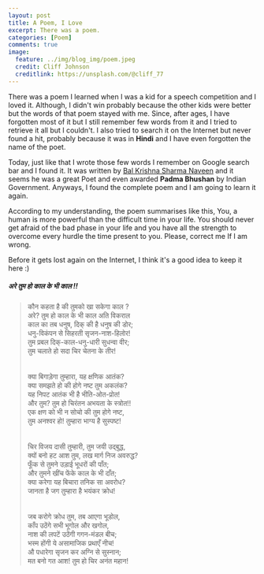 ```yaml
---
layout: post
title: A Poem, I Love
excerpt: There was a poem.
categories: [Poem]
comments: true
image:
  feature: ../img/blog_img/poem.jpeg
  credit: Cliff Johnson
  creditlink: https://unsplash.com/@cliff_77
---
```


There was a poem I learned when I was a kid for a speech competition and I loved it. Although, I didn't win probably because the other kids were better but the words of that poem stayed with me. Since, after ages, I have forgotten most of it but I still remember few words from it and I tried to retrieve it all but I couldn't. I also tried to search it on the Internet but never found a hit, probably because it was in **Hindi** and I have even forgotten the name of the poet. 

Today, just like that I wrote those few words I remember on Google search bar and I found it. It was written by <a href="https://en.wikipedia.org/wiki/Bal_Krishna_Sharma_Naveen">Bal Krishna Sharma Naveen</a> and it seems he was a great Poet and even awarded **Padma Bhushan** by Indian Government. Anyways, I found the complete poem and I am going to learn it again. 


According to my understanding, the poem summarises like this, You, a human is more powerful than the difficult time in your life. You should never get afraid of the bad phase in your life and you have all the strength to overcome every hurdle the time present to you. Please, correct me If I am wrong.

Before it gets lost again on the Internet, I think it's a good idea to keep it here :)


##### अरे तुम हो काल के भी काल !!

> कौन कहता है की तुमको खा सकेगा काल ?<br>
> अरे? तुम हो काल के भी काल अति विकराल<br>
> काल का तब धनुष, दिक् की है धनुष की डोर;<br>
> धनु-विकंपन से सिहरती सृजन-नाश-हिलोर!<br>
> तुम प्रबल दिक्-काल-धनु-धारी सुधन्वा वीर;<br>
> तुम चलाते हो सदा चिर चेतना के तीर!<br>
<br><br>
> क्या बिगाड़ेगा तुम्हारा, यह क्षणिक आतंक?<br>
> क्या समझते हो की होगे नष्ट तुम अकलंक?<br>
> यह निपट आतंक भी है भीति-ओत-प्रोत!<br>
> और तुम? तुम हो चिरंतन अभयता के स्त्रोत!!<br>
> एक क्षण को भी न सोचो की तुम होगे नष्ट,<br>
> तुम अनश्वर हो! तुम्हारा भाग्य है सुस्पष्ट!<br>
<br><br>
> चिर विजय दासी तुम्हारी, तुम जयी उद्बुद्ध,<br>
> क्यों बनो हट आश तुम, लख मार्ग निज अवरुद्ध?<br>
> फूँक से तुमने उड़ाई भूधरों की पाँत;<br>
> और तुमने खींच फेंके काल के भी दाँत;<br>
> क्या करेगा यह बिचारा तनिक सा अवरोध?<br>
> जानता है जग तुम्हारा है भयंकर क्रोध!<br>
<br><br>
> जब करोगे क्रोध तुम, तब आएगा भूडोल,<br>
> काँप उठेंगे सभी भूगोल और खगोल,<br>
> नाश की लपटें उठेंगी गगन-मंडल बीच;<br>
> भस्म होंगी ये असामाजिक प्रथाएँ नीच!<br>
> औ पधारेगा सृजन कर अग्नि से सुस्नान;<br>
> मत बनो गत आश! तुम हो चिर अनंत महान!<br>
<br>
